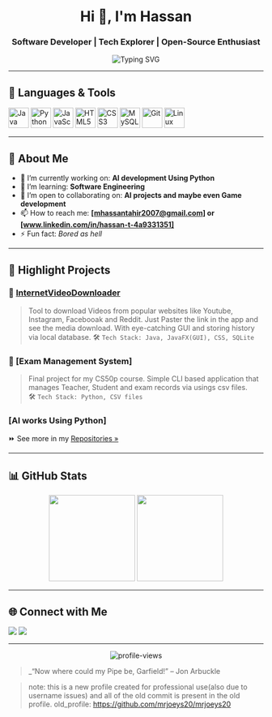 <h1 align="center">Hi 👋, I'm Hassan</h1>
<h3 align="center">Software Developer | Tech Explorer | Open-Source Enthusiast</h3>

<p align="center">
  <img src="https://readme-typing-svg.demolab.com?font=Fira+Code&size=24&pause=1000&center=true&vCenter=true&width=440&lines=Welcome+to+my+GitHub!;Always+learning+new+things;Building+cool+stuff+with+code" alt="Typing SVG" />
</p>

---

## 🧰 Languages & Tools

<p align="left">
  <img src="https://cdn.jsdelivr.net/gh/devicons/devicon/icons/java/java-original.svg" height="40" width="40" alt="Java" />
  <img src="https://cdn.jsdelivr.net/gh/devicons/devicon/icons/python/python-original.svg" height="40" width="40" alt="Python" />
  <img src="https://cdn.jsdelivr.net/gh/devicons/devicon/icons/javascript/javascript-original.svg" height="40" width="40" alt="JavaScript" />
  <img src="https://cdn.jsdelivr.net/gh/devicons/devicon/icons/html5/html5-original.svg" height="40" width="40" alt="HTML5" />
  <img src="https://cdn.jsdelivr.net/gh/devicons/devicon/icons/css3/css3-original.svg" height="40" width="40" alt="CSS3" />
  <img src="https://cdn.jsdelivr.net/gh/devicons/devicon/icons/mysql/mysql-original.svg" height="40" width="40" alt="MySQL" />
  <img src="https://cdn.jsdelivr.net/gh/devicons/devicon/icons/git/git-original.svg" height="40" width="40" alt="Git" />
  <img src="https://cdn.jsdelivr.net/gh/devicons/devicon/icons/linux/linux-original.svg" height="40" width="40" alt="Linux" />
</p>

---

## 🚀 About Me

- 🔭 I’m currently working on: **AI development Using Python**  
- 🌱 I’m learning: **Software Engineering**  
- 🤝 I’m open to collaborating on: **AI projects and maybe even Game development**  
- 📫 How to reach me: **[mhassantahir2007@gmail.com] or [www.linkedin.com/in/hassan-t-4a9331351]**  
- ⚡ Fun fact: *Bored as hell*

---

## 📌 Highlight Projects

### 🎯 [InternetVideoDownloader](https://github.com/mrjoeys20/InternetvideoDownloader)
> Tool to download Videos from popular websites like Youtube, Instagram, Facebooak and Reddit. Just Paster the link in the app and see the media download.
> With eye-catching GUI and storing history via local database.
> 🛠️ `Tech Stack: Java, JavaFX(GUI), CSS, SQLite`

### 🧠 [Exam Management System]
> Final project for my CS50p course. Simple CLI based application that manages Teacher, Student and exam records via usings csv files.  
> 🛠️ `Tech Stack: Python, CSV files`

### [AI works Using Python]

⏩ See more in my [Repositories »](https://github.com/mrjoeys20?tab=repositories)

---

## 📊 GitHub Stats

<p align="center">
  <img src="https://github-readme-stats.vercel.app/api?username=mrjoeys20&show_icons=true&theme=github_dark&hide_border=true" height="170"/>
  <img src="https://github-readme-stats.vercel.app/api/top-langs/?username=mrjoeys20&layout=compact&theme=github_dark&hide_border=true" height="170"/>
</p>

---

## 🌐 Connect with Me

<p align="left">
  <a href="mailto:mhassantahir2007@gmail.com"><img src="https://img.shields.io/badge/-Email-D14836?style=for-the-badge&logo=gmail&logoColor=white"/></a>
  <a href="https://www.linkedin.com/in/hassan-t-4a9331351"><img src="https://img.shields.io/badge/-LinkedIn-0A66C2?style=for-the-badge&logo=linkedin&logoColor=white"/></a>
</p>

---

<p align="center">
  <img src="https://komarev.com/ghpvc/?username=mrjoeys20&label=Profile%20Views&color=blueviolet&style=flat" alt="profile-views" />
</p>

> _“Now where could my Pipe be, Garfield!” – Jon Arbuckle

> note: this is a new profile created for professional use(also due to username issues) and all of the old commit is present in the old profile.
> old_profile: https://github.com/mrjoeys20/mrjoeys20
